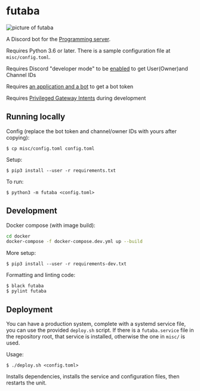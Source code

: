 # futaba
![picture of futaba](images/futaba-portrait.png)

A Discord bot for the [Programming server](https://discord.gg/010z0Kw1A9ql5c1Qe).

Requires Python 3.6 or later. There is a sample configuration file at `misc/config.toml`.

Requires Discord "developer mode" to be [enabled](https://discord.com/developers/docs/game-sdk/store#:~:text=Open%20up%20the%20Discord%20app,and%20enter%20your%20application%20ID) to get User(Owner)and Channel IDs

Requires [an application and a bot](https://discordpy.readthedocs.io/en/stable/discord.html) to get a bot token

Requires [Privileged Gateway Intents](https://discord.com/developers/docs/topics/gateway#privileged-intents) during development


## Running locally

Config (replace the bot token and channel/owner IDs with yours after copying):

```
$ cp misc/config.toml config.toml
```

Setup:
```
$ pip3 install --user -r requirements.txt
```

To run:
```
$ python3 -m futaba <config.toml>
```

## Development
Docker compose (with image build):
```bash
cd docker
docker-compose -f docker-compose.dev.yml up --build
```

More setup:
```
$ pip3 install --user -r requirements-dev.txt
```

Formatting and linting code:
```
$ black futaba
$ pylint futaba
```

## Deployment
You can have a production system, complete with a systemd service file, you can use the provided
`deploy.sh` script. If there is a `futaba.service` file in the repository root, that service is installed, otherwise the one in `misc/` is used.

Usage:
```
$ ./deploy.sh <config.toml>
```

Installs dependencies, installs the service and configuration files, then restarts the unit.

